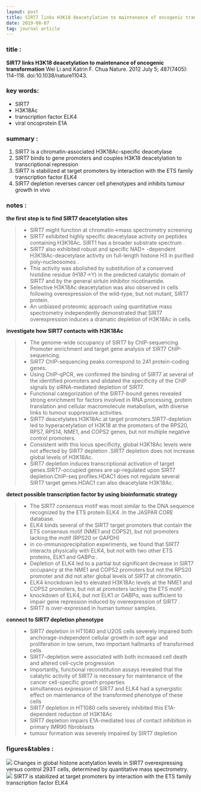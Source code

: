 ```yaml
---
layout: post
title: SIRT7 links H3K18 deacetylation to maintenance of oncogenic transformation
date: 2019-08-07
tag: journal article
---
```


### title :
**SIRT7 links H3K18 deacetylation to maintenance of oncogenic transformation**
  Wei Li and Katrin F. Chua
  Nature. 2012 July 5; 487(7405): 114–118. doi:10.1038/nature11043.
  
### key words:
- SIRT7
- H3K18Ac
- transcription factor ELK4
- viral oncoprotein E1A

### summary :
1. SIRT7 is a chromatin-associated H3K18Ac-specific deacetylase
2. SIRT7 binds to gene promoters and couples H3K18 deacetylation to transcriptional repression
3. SIRT7 is stabilized at target promoters by interaction with the ETS family transcription factor ELK4
4. SIRT7 depletion reverses cancer cell phenotypes and inhibits tumour growth in vivo

### notes :
**the first step is to find SIRT7 deacetylation sites**
>* SIRT7 might function at chromatin→mass spectrometry screening
>* SIRT7 exhibited highly specific deacetylase activity on peptides containing H3K18Ac.  SIRT1 has a broader substrate spectrum .
>* SIRT7 also exhibited robust and specific NAD+ -dependent H3K18Ac-deacetylase activity on full-length histone H3 in purified poly-nucleosomes .
>* This activity was abolished by substitution of a conserved histidine residue (H187→Y) in the predicted catalytic domain of SIRT7 and by the general sirtuin inhibitor nicotinamide.
>* Selective H3K18Ac deacetylation was also observed in cells following overexpression of the wild-type, but not mutant, SIRT7 protein.
>* An unbiased proteomic approach using quantitative mass spectrometry independently demonstrated that SIRT7 overexpression induces a dramatic depletion of H3K18Ac in cells.

**investigate how SIRT7 contacts with H3K18Ac**
>* The genome-wide occupancy of SIRT7 by ChIP-sequencing. Promoter enrichment and target gene analysis of SIRT7 ChIP-sequencing.
>* SIRT7 ChIP-sequencing peaks correspond to 241 protein-coding genes.
>* Using ChIP-qPCR, we confirmed the binding of SIRT7 at several of the identified promoters and alidated the specificity of the ChIP signals by siRNA-mediated depletion of SIRT7.
>* Functional categorization of the SIRT7-bound genes revealed strong enrichment for factors involved in RNA processing, protein translation and cellular macromolecule metabolism, with diverse links to tumour suppressive activities.
>* SIRT7 deacetylates H3K18Ac at target promoters.SIRT7-depletion led to hyperacetylation of H3K18 at the promoters of the RPS20, RPS7, RPS14, NME1, and COPS2 genes, but not multiple negative control promoters.
>* Consistent with this locus specificity, global H3K18Ac levels were not affected by SIRT7 depletion .SIRT7 depletion does not increase global levels of H3K18Ac.
>* SIRT7 depletion induces transcriptional activation of target genes.SIRT7-occupied genes are up-regulated upon SIRT7 depletion.ChIP-seq profiles.HDAC1 does not regulate several SIRT7 target genes.HDAC1 can also deacetylate H3K18Ac.

**detect possible transcription factor by using bioinformatic strategy**
>* The SIRT7 consensus motif was most similar to the DNA sequence recognized by the ETS protein ELK4 .In the JASPAR CORE database.
>* ELK4 binds several of the SIRT7 target promoters that contain the ETS consensus motif (NME1 and COPS2), but not promoters lacking the motif (RPS20 or GAPDH)
>* in co-immunoprecipitation experiments, we found that SIRT7 interacts physically with ELK4, but not with two other ETS proteins, ELK1 and GABPα .
>* Depletion of ELK4 led to a partial but significant decrease in SIRT7 occupancy at the NME1 and COPS2 promoters but not the RPS20 promoter and did not alter global levels of SIRT7 at chromatin.
>* ELK4 knockdown led to elevated H3K18Ac levels at the NME1 and COPS2 promoters, but not at promoters lacking the ETS motif .
>* knockdown of ELK4, but not ELK1 or GABPα, was sufficient to impair gene repression induced by overexpression of SIRT7 .
>* SIRT7 is over-expressed in human tumour samples.

**connect to SIRT7 depletion phenotype**
>* SIRT7 depletion in HT1080 and U2OS cells severely impaired both anchorage-independent cellular growth in soft agar and proliferation in low serum, two important hallmarks of transformed cells
>* SIRT7-depletion were associated with both increased cell death and altered cell-cycle progression
>* Importantly, functional reconstitution assays revealed that the catalytic activity of SIRT7 is necessary for maintenance of the cancer cell-specific growth properties
>* simultaneous expression of SIRT7 and ELK4 had a synergistic effect on maintenance of the transformed phenotype of these cells
>* SIRT7 depletion in HT1080 cells severely inhibited this E1A-dependent reduction of H3K18Ac
>* SIRT7 depletion impairs E1A-mediated loss of contact inhibition in primary IMR90 fibroblasts
>* tumour formation was severely impaired by SIRT7 depletion

### figures&tables :
<img src='https://i.loli.net/2019/08/07/tPSlCkfy4NE5dVx.png'>
Changes in global histone acetylation levels in SIRT7 overexpressing versus control 293T cells, determined by quantitative mass spectrometry.

<img src='https://i.loli.net/2019/08/07/zDlmteRfCbrKsT9.png'>
SIRT7 is stabilized at target promoters by interaction with the ETS family transcription factor ELK4
